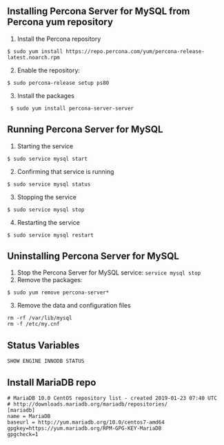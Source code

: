 ## Installing Percona Server for MySQL from Percona yum repository
1. Install the Percona repository
```
$ sudo yum install https://repo.percona.com/yum/percona-release-latest.noarch.rpm
```
2. Enable the repository:
```
$ sudo percona-release setup ps80
```
3. Install the packages
```
 $ sudo yum install percona-server-server
```
## Running Percona Server for MySQL
1. Starting the service
```
$ sudo service mysql start
```
2. Confirming that service is running
```
$ sudo service mysql status
```
3. Stopping the service
```
$ sudo service mysql stop
```
4. Restarting the service
```
$ sudo service mysql restart
```
## Uninstalling Percona Server for MySQL
1. Stop the Percona Server for MySQL service:
`service mysql stop`
2. Remove the packages:
```
$ sudo yum remove percona-server*
```
3. Remove the data and configuration files
```
rm -rf /var/lib/mysql
rm -f /etc/my.cnf
```
## Status Variables
```
SHOW ENGINE INNODB STATUS
```

## Install MariaDB repo
```
# MariaDB 10.0 CentOS repository list - created 2019-01-23 07:40 UTC
# http://downloads.mariadb.org/mariadb/repositories/
[mariadb]
name = MariaDB
baseurl = http://yum.mariadb.org/10.0/centos7-amd64
gpgkey=https://yum.mariadb.org/RPM-GPG-KEY-MariaDB
gpgcheck=1
```
